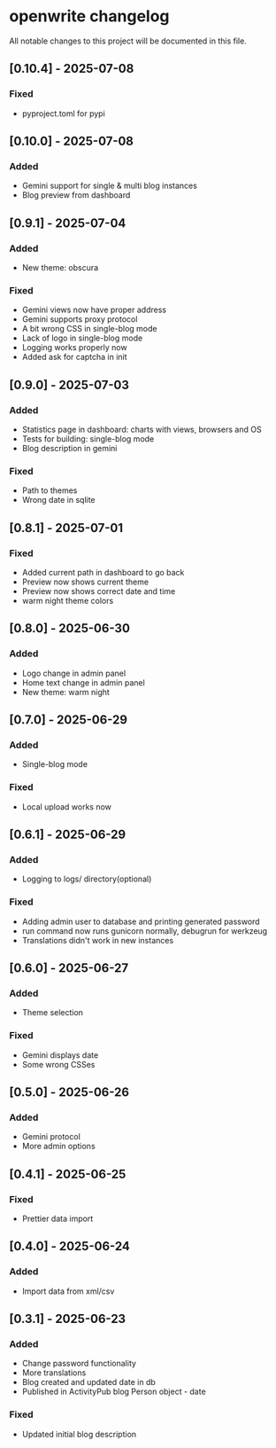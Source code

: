 # openwrite changelog

All notable changes to this project will be documented in this file.

## [0.10.4] - 2025-07-08
### Fixed
- pyproject.toml for pypi

## [0.10.0] - 2025-07-08
### Added
- Gemini support for single & multi blog instances
- Blog preview from dashboard

## [0.9.1] - 2025-07-04
### Added
- New theme: obscura

### Fixed
- Gemini views now have proper address
- Gemini supports proxy protocol
- A bit wrong CSS in single-blog mode
- Lack of logo in single-blog mode
- Logging works properly now
- Added ask for captcha in init

## [0.9.0] - 2025-07-03
### Added
- Statistics page in dashboard: charts with views, browsers and OS
- Tests for building: single-blog mode
- Blog description in gemini

### Fixed
- Path to themes
- Wrong date in sqlite

## [0.8.1] - 2025-07-01
### Fixed
- Added current path in dashboard to go back
- Preview now shows current theme
- Preview now shows correct date and time
- warm night theme colors

## [0.8.0] - 2025-06-30
### Added
- Logo change in admin panel
- Home text change in admin panel
- New theme: warm night

## [0.7.0] - 2025-06-29
### Added
- Single-blog mode

### Fixed
- Local upload works now 

## [0.6.1] - 2025-06-29
### Added
- Logging to logs/ directory(optional)

### Fixed
- Adding admin user to database and printing generated password
- run command now runs gunicorn normally, debugrun for werkzeug
- Translations didn't work in new instances

## [0.6.0] - 2025-06-27
### Added
- Theme selection

### Fixed
- Gemini displays date
- Some wrong CSSes

## [0.5.0] - 2025-06-26
### Added
- Gemini protocol
- More admin options

## [0.4.1] - 2025-06-25
### Fixed
- Prettier data import

## [0.4.0] - 2025-06-24
### Added
- Import data from xml/csv

## [0.3.1] - 2025-06-23
### Added
- Change password functionality
- More translations
- Blog created and updated date in db
- Published in ActivityPub blog Person object - date

### Fixed
- Updated initial blog description
